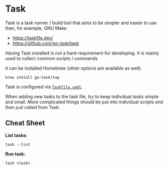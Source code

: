 # Task

Task is a task runner / build tool that aims to be simpler and easier to use
than, for example, GNU Make.

- <https://taskfile.dev/>
- <https://github.com/go-task/task>

Having Task installed is not a hard-requirement for developing. It is
mainly used to collect common scripts / commands.

It can be installed Homebrew (other options are available as well).

```
brew install go-task/tap
```

Task is configured via [`Taskfile.yaml`](../Taskfile.yaml).

When adding new tasks to the task file, try to keep individual tasks simple and
small. More complicated things should be put into individual scripts and then
just called from Task.

## Cheat Sheet

**List tasks:**

```
task --list
```

**Run task:**

```
task <task>
```
